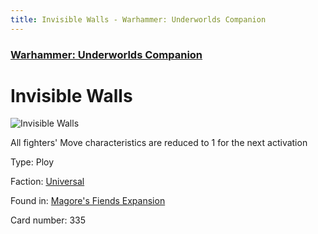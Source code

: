 ```yaml
---
title: Invisible Walls - Warhammer: Underworlds Companion
---
```


### [Warhammer: Underworlds Companion](https://guidokessels.github.io/wh-underworlds)

  

# Invisible Walls

![Invisible Walls](https://warhammerunderworlds.com/wp-content/uploads/sites/6/2018/03/335_ENG.png)

All fighters' Move characteristics are reduced to 1 for the next activation

Type: Ploy

Faction: [Universal](https://guidokessels.github.io/wh-underworlds/factions/universal)

Found in: [Magore's Fiends Expansion](https://guidokessels.github.io/wh-underworlds/locations/magores-fiends-expansion)

Card number: 335
